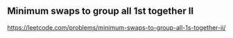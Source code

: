 ## Minimum swaps to group all 1st together II
https://leetcode.com/problems/minimum-swaps-to-group-all-1s-together-ii/
